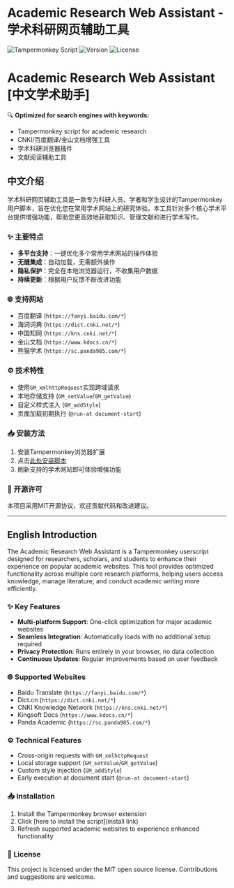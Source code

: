 # Academic Research Web Assistant - 学术科研网页辅助工具

![Tampermonkey Script](https://img.shields.io/badge/Tampermonkey-Script-brightgreen) ![Version](https://img.shields.io/badge/Version-1.4-blue) ![License](https://img.shields.io/badge/License-MIT-green)

# Academic Research Web Assistant [中文学术助手]

🔍 **Optimized for search engines with keywords:**
- Tampermonkey script for academic research
- CNKI/百度翻译/金山文档增强工具
- 学术科研浏览器插件
- 文献阅读辅助工具

## 中文介绍

学术科研网页辅助工具是一款专为科研人员、学者和学生设计的Tampermonkey用户脚本，旨在优化您在常用学术网站上的研究体验。本工具针对多个核心学术平台提供增强功能，帮助您更高效地获取知识、管理文献和进行学术写作。

### ✨ 主要特点
- **多平台支持**：一键优化多个常用学术网站的操作体验
- **无缝集成**：自动加载，无需额外操作
- **隐私保护**：完全在本地浏览器运行，不收集用户数据
- **持续更新**：根据用户反馈不断改进功能

### 🌐 支持网站
- 百度翻译 (`https://fanyi.baidu.com/*`)
- 海词词典 (`https://dict.cnki.net/*`)
- 中国知网 (`https://kns.cnki.net/*`)
- 金山文档 (`https://www.kdocs.cn/*`)
- 熊猫学术 (`https://sc.panda985.com/*`)

### ⚙️ 技术特性
- 使用`GM_xmlhttpRequest`实现跨域请求
- 本地存储支持 (`GM_setValue`/`GM_getValue`)
- 自定义样式注入 (`GM_addStyle`)
- 页面加载初期执行 (`@run-at document-start`)

### 📥 安装方法
1. 安装Tampermonkey浏览器扩展
2. 点击[此处安装脚本](安装链接)
3. 刷新支持的学术网站即可体验增强功能

### 📜 开源许可
本项目采用MIT开源协议，欢迎贡献代码和改进建议。

---

## English Introduction

The Academic Research Web Assistant is a Tampermonkey userscript designed for researchers, scholars, and students to enhance their experience on popular academic websites. This tool provides optimized functionality across multiple core research platforms, helping users access knowledge, manage literature, and conduct academic writing more efficiently.

### ✨ Key Features
- **Multi-platform Support**: One-click optimization for major academic websites
- **Seamless Integration**: Automatically loads with no additional setup required
- **Privacy Protection**: Runs entirely in your browser, no data collection
- **Continuous Updates**: Regular improvements based on user feedback

### 🌐 Supported Websites
- Baidu Translate (`https://fanyi.baidu.com/*`)
- Dict.cn (`https://dict.cnki.net/*`)
- CNKI Knowledge Network (`https://kns.cnki.net/*`)
- Kingsoft Docs (`https://www.kdocs.cn/*`)
- Panda Academic (`https://sc.panda985.com/*`)

### ⚙️ Technical Features
- Cross-origin requests with `GM_xmlhttpRequest`
- Local storage support (`GM_setValue`/`GM_getValue`)
- Custom style injection (`GM_addStyle`)
- Early execution at document start (`@run-at document-start`)

### 📥 Installation
1. Install the Tampermonkey browser extension
2. Click [here to install the script](install link)
3. Refresh supported academic websites to experience enhanced functionality

### 📜 License
This project is licensed under the MIT open source license. Contributions and suggestions are welcome.
